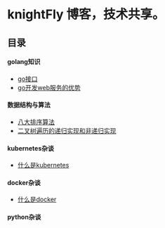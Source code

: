 # knightFly 博客，技术共享。

## 目录
#### golang知识
- [go接口](golang/golang接口.md)
- [go开发web服务的优势](golang/go开发web服务的优势.md)

#### 数据结构与算法
- [八大排序算法](algorithm/八大排序算法.md)
- [二叉树遍历的递归实现和非递归实现](algorithm/二叉树的递归与非递归实现.md)

#### kubernetes杂谈
- [什么是kubernetes]()

#### docker杂谈
- [什么是docker]()

#### python杂谈
